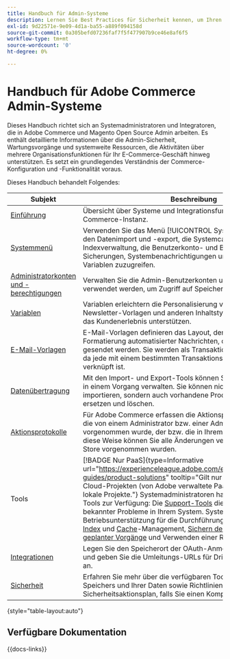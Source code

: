 ```yaml
---
title: Handbuch für Admin-Systeme
description: Lernen Sie Best Practices für Sicherheit kennen, um Ihren Commerce-Store zu schützen und Berechtigungen zu verwalten. Außerdem erfahren Sie, wie Sie Daten importieren und exportieren, Integrationen und Erweiterungen verwalten und sich um die routinemäßige Wartung kümmern.
exl-id: 9d22571e-9e09-4d1a-ba55-a889f094158d
source-git-commit: 0a305befd07236faf7f5f477907b9ce46e8af6f5
workflow-type: tm+mt
source-wordcount: '0'
ht-degree: 0%

---
```


# Handbuch für Adobe Commerce Admin-Systeme

Dieses Handbuch richtet sich an Systemadministratoren und Integratoren, die in Adobe Commerce und Magento Open Source Admin arbeiten. Es enthält detaillierte Informationen über die Admin-Sicherheit, Wartungsvorgänge und systemweite Ressourcen, die Aktivitäten über mehrere Organisationsfunktionen für Ihr E-Commerce-Geschäft hinweg unterstützen. Es setzt ein grundlegendes Verständnis der Commerce-Konfiguration und -Funktionalität voraus.

Dieses Handbuch behandelt Folgendes:

| Subjekt | Beschreibung |
| ------- | ----------- |
| [Einführung](introduction.md) | Übersicht über Systeme und Integrationsfunktionen in einer Commerce-Instanz. |
| [Systemmenü](system-menu.md) | Verwenden Sie das Menü [!UICONTROL System] , um auf Tools für den Datenimport und -export, die Systemcache- und Indexverwaltung, die Benutzerkonto- und Berechtigungsverwaltung, Sicherungen, Systembenachrichtigungen und benutzerdefinierte Variablen zuzugreifen. |
| [Administratorkonten und -berechtigungen](permissions.md) | Verwalten Sie die Admin-Benutzerkonten und die Rollen, die verwendet werden, um Zugriff auf Speicherfunktionen zu gewähren. |
| [Variablen](variables-predefined.md) | Variablen erleichtern die Personalisierung von E-Mail- und Newsletter-Vorlagen und anderen Inhaltstypen, die Ihre Site und das Kundenerlebnis unterstützen. |
| [E-Mail-Vorlagen](email-templates.md) | E-Mail-Vorlagen definieren das Layout, den Inhalt und die Formatierung automatisierter Nachrichten, die von Ihrem Store gesendet werden. Sie werden als Transaktions-E-Mails bezeichnet, da jede mit einem bestimmten Transaktions- oder Ereignistyp verknüpft ist. |
| [Datenübertragung](data-transfer.md) | Mit den Import- und Export-Tools können Sie mehrere Datensätze in einem Vorgang verwalten. Sie können nicht nur neue Artikel importieren, sondern auch vorhandene Produktsätze aktualisieren, ersetzen und löschen. |
| [Aktionsprotokolle](action-log.md) | Für Adobe Commerce erfassen die Aktionsprotokolle jede Änderung, die von einem Administrator bzw. einer Administratorin vorgenommen wurde, der bzw. die in Ihrem Geschäft arbeitet. Auf diese Weise können Sie alle Änderungen verfolgen, die an Ihrem Store vorgenommen wurden. |
| Tools | [!BADGE Nur PaaS]{type=Informative url="https://experienceleague.adobe.com/en/docs/commerce/user-guides/product-solutions" tooltip="Gilt nur für Adobe Commerce in Cloud-Projekten (von Adobe verwaltete PaaS-Infrastruktur) und lokale Projekte."} Systemadministratoren haben eine Sammlung von Tools zur Verfügung: Die [Support-Tools](support.md) dienen zur Identifizierung bekannter Probleme in Ihrem System. Systemtools bieten Betriebsunterstützung für die Durchführung von Routineaufgaben [Index](index-management.md) und [Cache](cache-management.md)-Management, [Sichern des Systems](backups.md), Verwalten [geplanter Vorgänge](data-scheduled-import-export.md) und Verwenden einer Reihe [Entwickler-Tools](developer-tools.md). |
| [Integrationen](integrations.md) | Legen Sie den Speicherort der OAuth-Anmeldeinformationen fest und geben Sie die Umleitungs-URLs für Drittanbieter-Integrationen an. |
| [Sicherheit](security.md) | Erfahren Sie mehr über die verfügbaren Tools zur Sicherung Ihres Speichers und Ihrer Daten sowie Richtlinien für einen Sicherheitsaktionsplan, falls Sie einen Kompromiss feststellen. |

{style="table-layout:auto"}

## Verfügbare Dokumentation

{{docs-links}}
